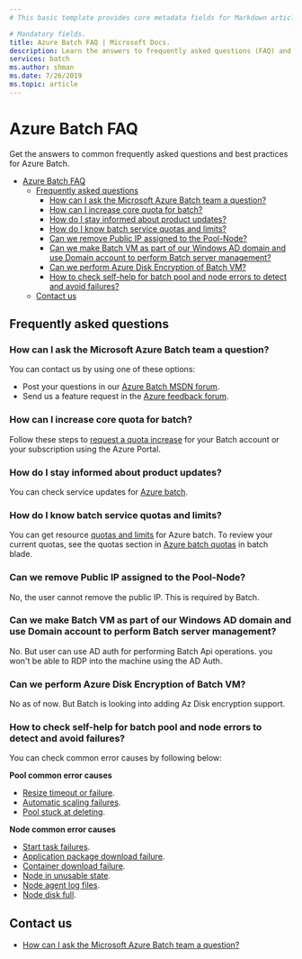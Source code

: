 ```yaml
---
# This basic template provides core metadata fields for Markdown articles on docs.microsoft.com.

# Mandatory fields.
title: Azure Batch FAQ | Microsoft Docs.
description: Learn the answers to frequently asked questions (FAQ) and best practices in Azure Batch.
services: batch
ms.author: shman
ms.date: 7/26/2019
ms.topic: article
---
```

# Azure Batch FAQ
Get the answers to common frequently asked questions and best practices for Azure Batch.

- [Azure Batch FAQ](#azure-batch-faq)
  - [Frequently asked questions](#frequently-asked-questions)
    - [How can I ask the Microsoft Azure Batch team a question?](#how-can-i-ask-the-microsoft-azure-batch-team-a-question)
    - [How can I increase core quota for batch?](#how-can-i-increase-core-quota-for-batch)
    - [How do I stay informed about product updates?](#how-do-i-stay-informed-about-product-updates)
    - [How do I know batch service quotas and limits?](#how-do-i-know-batch-service-quotas-and-limits)
    - [Can we remove Public IP assigned to the Pool-Node?](#can-we-remove-public-ip-assigned-to-the-pool-node)
    - [Can we make Batch VM as part of our Windows AD domain and use Domain account to perform Batch server management?](#can-we-make-batch-vm-as-part-of-our-windows-ad-domain-and-use-domain-account-to-perform-batch-server-management)
    - [Can we perform Azure Disk Encryption of Batch VM?](#can-we-perform-azure-disk-encryption-of-batch-vm)
    - [How to check self-help for batch pool and node errors to detect and avoid failures?](#how-to-check-self-help-for-batch-pool-and-node-errors-to-detect-and-avoid-failures)
  - [Contact us](#contact-us)

## Frequently asked questions

### How can I ask the Microsoft Azure Batch team a question?
You can contact us by using one of these options:

* Post your questions in our [Azure Batch MSDN forum](https://social.msdn.microsoft.com/forums/azure/home?forum=azurebatch).
* Send us a feature request in the [Azure feedback forum](https://feedback.azure.com/forums/269742-batch).

### How can I increase core quota for batch?
Follow these steps to [request a quota increase](https://docs.microsoft.com/en-us/azure/batch/batch-quota-limit#increase-a-quota) for your Batch account or your subscription using the Azure Portal.

### How do I stay informed about product updates?
You can check service updates for [Azure batch](https://azure.microsoft.com/en-us/updates/?product=batch).

### How do I know batch service quotas and limits?
You can get resource [quotas and limits](https://docs.microsoft.com/en-us/azure/batch/batch-quota-limit) for Azure batch. To review your current quotas, see the quotas section in [Azure batch quotas](https://docs.microsoft.com/en-us/azure/batch/batch-quota-limit#increase-a-quota) in batch blade.

### Can we remove Public IP assigned to the Pool-Node?
No, the user cannot remove the public IP. This is required by Batch.

### Can we make Batch VM as part of our Windows AD domain and use Domain account to perform Batch server management?
No. But user can use AD auth for performing Batch Api operations. you won't be able to RDP into the machine using the AD Auth.

### Can we perform Azure Disk Encryption of Batch VM?
No as of now. But Batch is looking into adding Az Disk encryption support.

### How to check self-help for batch pool and node errors to detect and avoid failures?
You can check common error causes by following below:

**Pool common error causes**
* [Resize timeout or failure](https://docs.microsoft.com/en-us/azure/batch/batch-pool-node-error-checking#resize-timeout-or-failure).
* [Automatic scaling failures](https://docs.microsoft.com/en-us/azure/batch/batch-pool-node-error-checking#automatic-scaling-failures).
* [Pool stuck at deleting](https://docs.microsoft.com/en-us/azure/batch/batch-pool-node-error-checking#delete).

**Node common error causes**
* [Start task failures](https://docs.microsoft.com/en-us/azure/batch/batch-pool-node-error-checking#start-task-failures).
* [Application package download failure](https://docs.microsoft.com/en-us/azure/batch/batch-pool-node-error-checking#application-package-download-failure).
* [Container download failure](https://docs.microsoft.com/en-us/azure/batch/batch-pool-node-error-checking#container-download-failure).
* [Node in unusable state](https://docs.microsoft.com/en-us/azure/batch/batch-pool-node-error-checking#node-in-unusable-state).
* [Node agent log files](https://docs.microsoft.com/en-us/azure/batch/batch-pool-node-error-checking#node-agent-log-files).
* [Node disk full](https://docs.microsoft.com/en-us/azure/batch/batch-pool-node-error-checking#node-disk-full).

## Contact us
* [How can I ask the Microsoft Azure Batch team a question?](#how-can-i-ask-the-microsoft-azure-batch-team-a-question)
